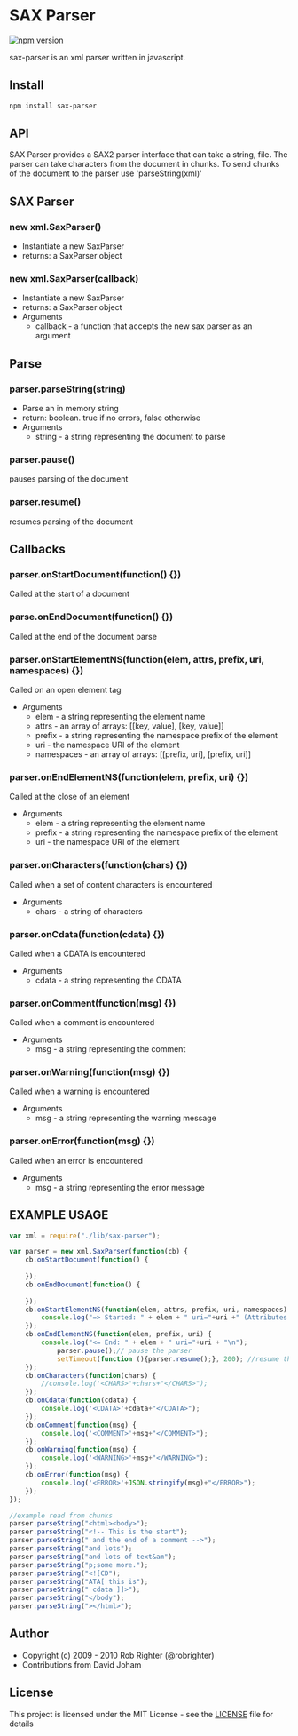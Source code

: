 # SAX Parser

[![npm version](https://badge.fury.io/js/sax-parser.svg)](https://badge.fury.io/js/sax-parser)

sax-parser is an xml parser written in javascript. 

## Install

```sh
npm install sax-parser
```

## API

SAX Parser provides a SAX2 parser interface that can take a string, file. The parser can take characters from the document in chunks. To send chunks of the document to the parser use 'parseString(xml)'

## SAX Parser

### new xml.SaxParser()
* Instantiate a new SaxParser
* returns: a SaxParser object

### new xml.SaxParser(callback)
* Instantiate a new SaxParser
* returns: a SaxParser object
* Arguments
	* callback - a function that accepts the new sax parser as an argument
	
## Parse

### parser.parseString(string)
* Parse an in memory string
* return: boolean. true if no errors, false otherwise
* Arguments
	* string - a string representing the document to parse
	
### parser.pause()
pauses parsing of the document

### parser.resume()
resumes parsing of the document

## Callbacks

### parser.onStartDocument(function() {})

Called at the start of a document

### parse.onEndDocument(function() {})

 Called at the end of the document parse

### parser.onStartElementNS(function(elem, attrs, prefix, uri, namespaces) {})

Called on an open element tag
* Arguments
	* elem - a string representing the element name
	* attrs - an array of arrays: [[key, value], [key, value]]
	* prefix - a string representing the namespace prefix of the element
	* uri - the namespace URI of the element
	* namespaces - an array of arrays: [[prefix, uri], [prefix, uri]]

### parser.onEndElementNS(function(elem, prefix, uri) {})

Called at the close of an element
* Arguments
	* elem - a string representing the element name
    * prefix - a string representing the namespace prefix of the element
    * uri - the namespace URI of the element

### parser.onCharacters(function(chars) {})

Called when a set of content characters is encountered
* Arguments
	* chars - a string of characters

### parser.onCdata(function(cdata) {})

Called when a CDATA is encountered
* Arguments
	* cdata - a string representing the CDATA

### parser.onComment(function(msg) {})

Called when a comment is encountered
* Arguments
	* msg - a string representing the comment

### parser.onWarning(function(msg) {})

Called when a warning is encountered
* Arguments
	* msg - a string representing the warning message

### parser.onError(function(msg) {})

Called when an error is encountered
   * Arguments
		* msg - a string representing the error message
	

## EXAMPLE USAGE

```JavaScript
var xml = require("./lib/sax-parser");

var parser = new xml.SaxParser(function(cb) {
	cb.onStartDocument(function() {
	
	});
	cb.onEndDocument(function() {
	
	});
	cb.onStartElementNS(function(elem, attrs, prefix, uri, namespaces) {
		console.log("=> Started: " + elem + " uri="+uri +" (Attributes: " + JSON.stringify(attrs) + " )");
	});
	cb.onEndElementNS(function(elem, prefix, uri) {
		console.log("<= End: " + elem + " uri="+uri + "\n");
			parser.pause();// pause the parser
			setTimeout(function (){parser.resume();}, 200); //resume the parser
	});
	cb.onCharacters(function(chars) {
		//console.log('<CHARS>'+chars+"</CHARS>");
	});
	cb.onCdata(function(cdata) {
		console.log('<CDATA>'+cdata+"</CDATA>");
	});
	cb.onComment(function(msg) {
		console.log('<COMMENT>'+msg+"</COMMENT>");
	});
	cb.onWarning(function(msg) {
		console.log('<WARNING>'+msg+"</WARNING>");
	});
	cb.onError(function(msg) {
		console.log('<ERROR>'+JSON.stringify(msg)+"</ERROR>");
	});
});

//example read from chunks
parser.parseString("<html><body>");
parser.parseString("<!-- This is the start");
parser.parseString(" and the end of a comment -->");
parser.parseString("and lots");
parser.parseString("and lots of text&am");
parser.parseString("p;some more.");
parser.parseString("<![CD");
parser.parseString("ATA[ this is");
parser.parseString(" cdata ]]>");
parser.parseString("</body");
parser.parseString("></html>");
```

## Author

* Copyright (c) 2009 - 2010 Rob Righter (@robrighter)
* Contributions from David Joham

## License

This project is licensed under the MIT License - see the [LICENSE](LICENSE) file for details
